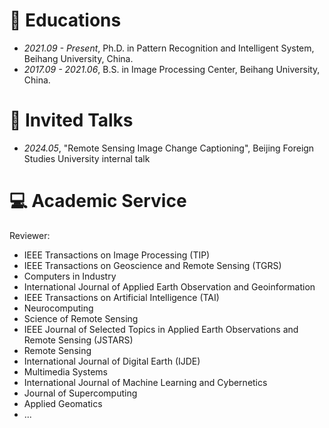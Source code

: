 # 📖 Educations
- *2021.09 - Present*, Ph.D. in Pattern Recognition and Intelligent System, Beihang University, China.
- *2017.09 - 2021.06*, B.S. in Image Processing Center, Beihang University, China.

# 💬 Invited Talks
- *2024.05*, "Remote Sensing Image Change Captioning", Beijing Foreign Studies University internal talk

# 💻 Academic Service
Reviewer:
- IEEE Transactions on Image Processing (TIP)
- IEEE Transactions on Geoscience and Remote Sensing (TGRS)
- Computers in Industry
- International Journal of Applied Earth Observation and Geoinformation
- IEEE Transactions on Artificial Intelligence (TAI)
- Neurocomputing
- Science of Remote Sensing
- IEEE Journal of Selected Topics in Applied Earth Observations and Remote Sensing (JSTARS)
- Remote Sensing
- International Journal of Digital Earth (IJDE)
- Multimedia Systems
- International Journal of Machine Learning and Cybernetics
- Journal of Supercomputing
- Applied Geomatics
- ...


